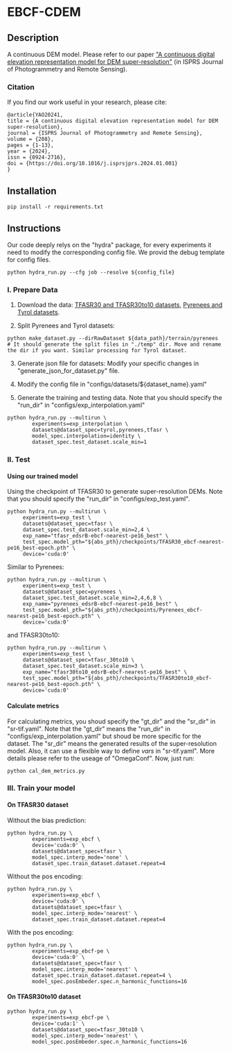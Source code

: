 # EBCF-CDEM

## Description

A continuous DEM model. Please refer to our paper ["A continuous digital elevation representation model for DEM super-resolution"](https://doi.org/10.1016/j.isprsjprs.2024.01.001) (in ISPRS Journal of Photogrammetry and Remote Sensing).

### Citation

If you find our work useful in your research, please cite:
```
@article{YAO20241,
title = {A continuous digital elevation representation model for DEM super-resolution},
journal = {ISPRS Journal of Photogrammetry and Remote Sensing},
volume = {208},
pages = {1-13},
year = {2024},
issn = {0924-2716},
doi = {https://doi.org/10.1016/j.isprsjprs.2024.01.001}
}
```

## Installation
```
pip install -r requirements.txt
```

## Instructions

Our code deeply relys on the "hydra" package, for every experiments it need to modify the corresponding config file. We provid the debug template for config files.
```
python hydra_run.py --cfg job --resolve ${config_file}

```

### I. Prepare Data
1. Download the data:
[TFASR30 and TFASR30to10 datasets](https://doi.org/10.6084/m9.figshare.19225374), 
[Pyrenees and Tyrol datasets](https://www.virvig.eu/fcn-terrains/terrains.zip).

2. Split Pyrenees and Tyrol datasets:
```
python make_dataset.py --dirRawDataset ${data_path}/terrain/pyrenees
# It should generate the split files in "./temp" dir. Move and rename the dir if you want. Similar processing for Tyrol dataset.
```

3. Generate json file for datasets: Modify your specific changes in "generate_json_for_dataset.py" file.

4. Modify the config file in "configs/datasets/${dataset_name}.yaml"

5. Generate the training and testing data. Note that you should specify the "run_dir" in "configs/exp_interpolation.yaml"
```
python hydra_run.py --multirun \
        experiments=exp_interpolation \
        datasets@dataset_spec=tyrol,pyrenees,tfasr \
        model_spec.interpolation=identity \
        dataset_spec.test_dataset.scale_min=1
```

### II. Test

#### Using our trained model
Using the checkpoint of TFASR30 to generate super-resolution DEMs. Note that you should specify the "run_dir" in "configs/exp_test.yaml".
```
python hydra_run.py --multirun \
     experiments=exp_test \
     datasets@dataset_spec=tfasr \
     dataset_spec.test_dataset.scale_min=2,4 \
     exp_name="tfasr_edsrB-ebcf-nearest-pe16_best" \
     test_spec.model_pth="${abs_pth}/checkpoints/TFASR30_ebcf-nearest-pe16_best-epoch.pth" \
     device='cuda:0'
```
Similar to Pyrenees:
```
python hydra_run.py --multirun \
     experiments=exp_test \
     datasets@dataset_spec=pyrenees \
     dataset_spec.test_dataset.scale_min=2,4,6,8 \
     exp_name="pyrenees_edsrB-ebcf-nearest-pe16_best" \
     test_spec.model_pth="${abs_pth}/checkpoints/Pyrenees_ebcf-nearest-pe16_best-epoch.pth" \
     device='cuda:0'
```
and TFASR30to10:
```
python hydra_run.py --multirun \
     experiments=exp_test \
     datasets@dataset_spec=tfasr_30to10 \
     dataset_spec.test_dataset.scale_min=3 \
     exp_name="tfasr30to10_edsrB-ebcf-nearest-pe16_best" \
     test_spec.model_pth="${abs_pth}/checkpoints/TFASR30to10_ebcf-nearest-pe16_best-epoch.pth" \
     device='cuda:0'
```

#### Calculate metrics
For calculating metrics, you shoud specify the "gt_dir" and the "sr_dir" in "sr-tif.yaml". Note that the "gt_dir" means the "run_dir" in "configs/exp_interpolation.yaml" but shoud be more specific for the dataset. The "sr_dir" means the generated results of the super-resolution model.
Also, it can use a flexible way to define *vars* in "sr-tif.yaml". More details please refer to the useage of "OmegaConf".
Now, just run:
```
python cal_dem_metrics.py
```



### III. Train your model

#### On TFASR30 dataset
Without the bias prediction:
```
python hydra_run.py \
        experiments=exp_ebcf \
        device='cuda:0' \
        datasets@dataset_spec=tfasr \
        model_spec.interp_mode='none' \
        dataset_spec.train_dataset.dataset.repeat=4 
```

Without the pos encoding:
```
python hydra_run.py \
        experiments=exp_ebcf \
        device='cuda:0' \
        datasets@dataset_spec=tfasr \
        model_spec.interp_mode='nearest' \
        dataset_spec.train_dataset.dataset.repeat=4
```

With the pos encoding:
```
python hydra_run.py \
        experiments=exp_ebcf-pe \
        device='cuda:0' \
        datasets@dataset_spec=tfasr \
        model_spec.interp_mode='nearest' \
        dataset_spec.train_dataset.dataset.repeat=4 \
        model_spec.posEmbeder.spec.n_harmonic_functions=16
```

#### On TFASR30to10 dataset

```
python hydra_run.py \
        experiments=exp_ebcf-pe \
        device='cuda:1' \
        datasets@dataset_spec=tfasr_30to10 \
        model_spec.interp_mode='nearest' \
        model_spec.posEmbeder.spec.n_harmonic_functions=16
```
